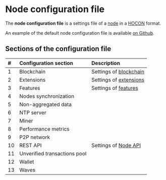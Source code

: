 # Node configuration file

The **node configuration file** is a settings file of a [node](/blockchain/node.md) in a [HOCON](https://en.wikipedia.org/wiki/HOCON) format.

An example of the default node configuration file is available [on Github](https://github.com/wavesplatform/Waves/blob/master/node/src/main/resources/application.conf).

## Sections of the configuration file

| # | Configuration section | Description |
| :--- | :--- | :--- |
| 1 | Blockchain | Settings of [blockchain](/blockchain/blockchain.md) |
| 2 | Extensions | Settings of [extensions](/waves-node/extensions.md) |
| 3 | Features | Settings of [features](/waves-node/features/feature.md) |
| 4 | Nodes synchronization | |
| 5 | Non-aggregated data | |
| 6 | NTP server | |
| 7 | Miner | |
| 8 | Performance metrics | |
| 9 | P2P network   | |
| 10 | REST API | Settings of [Node API](/waves-node/node-api.md) |
| 11 | Unverified transactions pool | |
| 12 | Wallet | |
| 13 | Waves | | |

